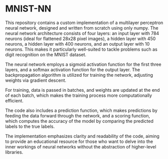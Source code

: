 # MNIST-NN

This repository contains a custom implementation of a multilayer perceptron neural network, designed and written from scratch using only numpy. The neural network architecture consists of four layers: an input layer with 784 neurons (ideal for flattened 28x28 pixel images), a hidden layer with 450 neurons, a hidden layer with 400 neurons, and an output layer with 10 neurons. This makes it particularly well-suited to tackle problems such as digit recognition on the MNIST dataset.

The neural network employs a sigmoid activation function for the first three layers, and a softmax activation function for the output layer. The backpropagation algorithm is utilized for training the network, adjusting weights via gradient descent.

For training, data is passed in batches, and weights are updated at the end of each batch, which makes the training process more computationally efficient.

The code also includes a prediction function, which makes predictions by feeding the data forward through the network, and a scoring function, which computes the accuracy of the model by comparing the predicted labels to the true labels.

The implementation emphasizes clarity and readability of the code, aiming to provide an educational resource for those who want to delve into the inner workings of neural networks without the abstraction of higher-level libraries.



